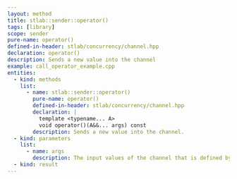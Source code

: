 ```yaml
---
layout: method
title: stlab::sender::operator()
tags: [library]
scope: sender
pure-name: operator()
defined-in-header: stlab/concurrency/channel.hpp 
declaration: operator()
description: Sends a new value into the channel
example: call_operator_example.cpp
entities:
  - kind: methods
    list:
      - name: stlab::sender::operator()
        pure-name: operator()
        defined-in-header: stlab/concurrency/channel.hpp 
        declaration: |
          template <typename... A> 
          void operator()(A&&... args) const
        description: Sends a new value into the channel.
  - kind: parameters
    list:
      - name: args
        description: The input values of the channel that is defined by this sender
  - kind: result
---
```


